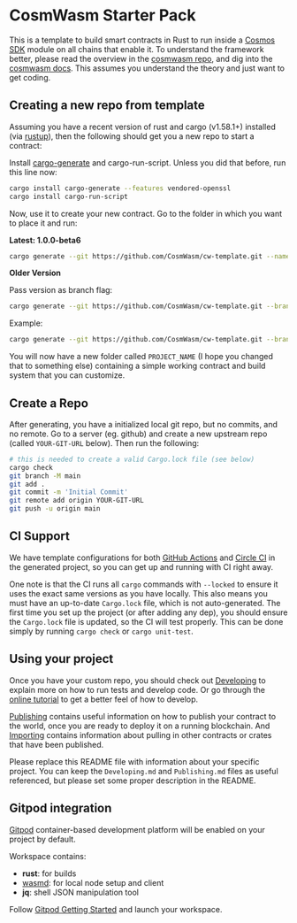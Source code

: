 # CosmWasm Starter Pack

This is a template to build smart contracts in Rust to run inside a
[Cosmos SDK](https://github.com/cosmos/cosmos-sdk) module on all chains that enable it. To understand the framework
better, please read the overview in the
[cosmwasm repo](https://github.com/CosmWasm/cosmwasm/blob/master/README.md), and dig into
the [cosmwasm docs](https://www.cosmwasm.com). This assumes you understand the theory and just want to get coding.

## Creating a new repo from template

Assuming you have a recent version of rust and cargo (v1.58.1+) installed
(via [rustup](https://rustup.rs/)), then the following should get you a new repo to start a contract:

Install [cargo-generate](https://github.com/ashleygwilliams/cargo-generate) and cargo-run-script. Unless you did that
before, run this line now:

```sh
cargo install cargo-generate --features vendored-openssl
cargo install cargo-run-script
```

Now, use it to create your new contract. Go to the folder in which you want to place it and run:

**Latest: 1.0.0-beta6**

```sh
cargo generate --git https://github.com/CosmWasm/cw-template.git --name PROJECT_NAME
````

**Older Version**

Pass version as branch flag:

```sh
cargo generate --git https://github.com/CosmWasm/cw-template.git --branch <version> --name PROJECT_NAME
````

Example:

```sh
cargo generate --git https://github.com/CosmWasm/cw-template.git --branch 0.16 --name PROJECT_NAME
```

You will now have a new folder called `PROJECT_NAME` (I hope you changed that to something else)
containing a simple working contract and build system that you can customize.

## Create a Repo

After generating, you have a initialized local git repo, but no commits, and no remote. Go to a server (eg. github) and
create a new upstream repo (called `YOUR-GIT-URL` below). Then run the following:

```sh
# this is needed to create a valid Cargo.lock file (see below)
cargo check
git branch -M main
git add .
git commit -m 'Initial Commit'
git remote add origin YOUR-GIT-URL
git push -u origin main
```

## CI Support

We have template configurations for both [GitHub Actions](.github/workflows/Basic.yml)
and [Circle CI](.circleci/config.yml) in the generated project, so you can get up and running with CI right away.

One note is that the CI runs all `cargo` commands with `--locked` to ensure it uses the exact same versions as you have
locally. This also means you must have an up-to-date `Cargo.lock` file, which is not auto-generated. The first time you
set up the project (or after adding any dep), you should ensure the
`Cargo.lock` file is updated, so the CI will test properly. This can be done simply by running `cargo check`
or `cargo unit-test`.

## Using your project

Once you have your custom repo, you should check out [Developing](./Developing.md) to explain more on how to run tests
and develop code. Or go through the
[online tutorial](https://docs.cosmwasm.com/) to get a better feel of how to develop.

[Publishing](./Publishing.md) contains useful information on how to publish your contract to the world, once you are
ready to deploy it on a running blockchain. And
[Importing](./Importing.md) contains information about pulling in other contracts or crates that have been published.

Please replace this README file with information about your specific project. You can keep the `Developing.md`
and `Publishing.md` files as useful referenced, but please set some proper description in the README.

## Gitpod integration

[Gitpod](https://www.gitpod.io/) container-based development platform will be enabled on your project by default.

Workspace contains:

- **rust**: for builds
- [wasmd](https://github.com/CosmWasm/wasmd): for local node setup and client
- **jq**: shell JSON manipulation tool

Follow [Gitpod Getting Started](https://www.gitpod.io/docs/getting-started) and launch your workspace.

